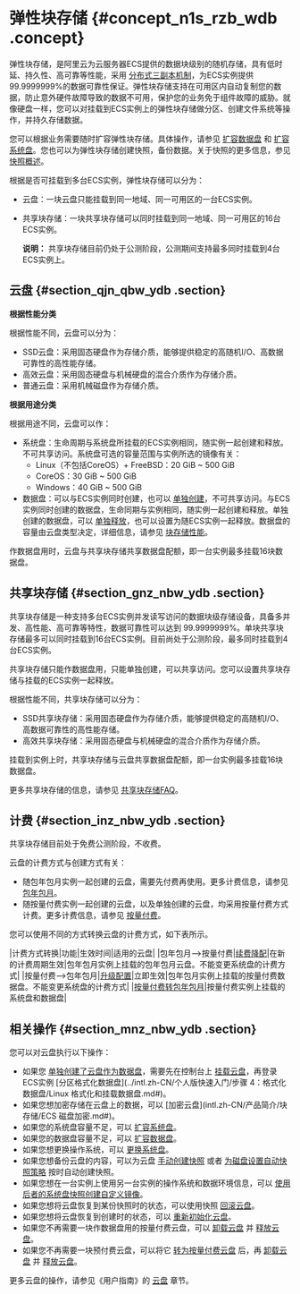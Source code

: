 # 弹性块存储 {#concept_n1s_rzb_wdb .concept}

弹性块存储，是阿里云为云服务器ECS提供的数据块级别的随机存储，具有低时延、持久性、高可靠等性能，采用 [分布式三副本机制](intl.zh-CN/产品简介/块存储/弹性块存储三副本技术.md#)，为ECS实例提供99.9999999%的数据可靠性保证。弹性块存储支持在可用区内自动复制您的数据，防止意外硬件故障导致的数据不可用，保护您的业务免于组件故障的威胁。就像硬盘一样，您可以对挂载到ECS实例上的弹性块存储做分区、创建文件系统等操作，并持久存储数据。

您可以根据业务需要随时扩容弹性块存储。具体操作，请参见 [扩容数据盘](../intl.zh-CN/用户指南/云盘/扩容云盘/扩容数据盘_Linux.md#) 和 [扩容系统盘](../intl.zh-CN/用户指南/云盘/扩容云盘/扩容系统盘.md#)。您也可以为弹性块存储创建快照，备份数据。关于快照的更多信息，参见 [快照概述](intl.zh-CN/产品简介/快照/快照概述.md#)。

根据是否可挂载到多台ECS实例，弹性块存储可以分为：

-   云盘：一块云盘只能挂载到同一地域、同一可用区的一台ECS实例。
-   共享块存储：一块共享块存储可以同时挂载到同一地域、同一可用区的16台ECS实例。

    **说明：** 共享块存储目前仍处于公测阶段，公测期间支持最多同时挂载到4台ECS实例上。


## 云盘 {#section_qjn_qbw_ydb .section}

**根据性能分类**

根据性能不同，云盘可以分为：

-   SSD云盘：采用固态硬盘作为存储介质，能够提供稳定的高随机I/O、高数据可靠性的高性能存储。
-   高效云盘：采用固态硬盘与机械硬盘的混合介质作为存储介质。
-   普通云盘：采用机械磁盘作为存储介质。

**根据用途分类**

根据用途不同，云盘可以作：

-   系统盘：生命周期与系统盘所挂载的ECS实例相同，随实例一起创建和释放。不可共享访问。系统盘可选的容量范围与实例所选的镜像有关：
    -   Linux（不包括CoreOS）+ FreeBSD：20 GiB ~ 500 GiB
    -   CoreOS：30 GiB ~ 500 GiB
    -   Windows：40 GiB ~ 500 GiB
-   数据盘：可以与ECS实例同时创建，也可以 [单独创建](../intl.zh-CN/用户指南/云盘/创建云盘.md#)，不可共享访问。与ECS实例同时创建的数据盘，生命同期与实例相同，随实例一起创建和释放。单独创建的数据盘，可以 [单独释放](../intl.zh-CN/用户指南/云盘/释放云盘.md#)，也可以设置为随ECS实例一起释放。数据盘的容量由云盘类型决定，详细信息，请参见 [块存储性能](intl.zh-CN/产品简介/块存储/块存储性能.md#)。

作数据盘用时，云盘与共享块存储共享数据盘配额，即一台实例最多挂载16块数据盘。

## 共享块存储 {#section_gnz_nbw_ydb .section}

共享块存储是一种支持多台ECS实例并发读写访问的数据块级存储设备，具备多并发、高性能、高可靠等特性，数据可靠性可以达到 99.9999999%。单块共享块存储最多可以同时挂载到16台ECS实例。目前尚处于公测阶段，最多同时挂载到4台ECS实例。

共享块存储只能作数据盘用，只能单独创建，可以共享访问。您可以设置共享块存储与挂载的ECS实例一起释放。

根据性能不同，共享块存储可以分为：

-   SSD共享块存储：采用固态硬盘作为存储介质，能够提供稳定的高随机I/O、高数据可靠性的高性能存储。
-   高效共享块存储：采用固态硬盘与机械硬盘的混合介质作为存储介质。

挂载到实例上时，共享块存储与云盘共享数据盘配额，即一台实例最多挂载16块数据盘。

更多共享块存储的信息，请参见 [共享块存储FAQ](https://www.alibabacloud.com/help/doc-detail/53820.htm)。

## 计费 {#section_inz_nbw_ydb .section}

共享块存储目前处于免费公测阶段，不收费。

云盘的计费方式与创建方式有关：

-   随包年包月实例一起创建的云盘，需要先付费再使用。更多计费信息，请参见 [包年包月](../intl.zh-CN/产品定价/包年包月.md#)。
-   随按量付费实例一起创建的云盘，以及单独创建的云盘，均采用按量付费方式计费。更多计费信息，请参见 [按量付费](../intl.zh-CN/产品定价/按量付费.md#)。

您可以使用不同的方式转换云盘的计费方式，如下表所示。

|计费方式转换|功能|生效时间|适用的云盘|
|包年包月—\>按量付费|[续费降配](../intl.zh-CN/产品定价/续费实例/续费降配.md#)|在新的计费周期生效|包年包月实例上挂载的包年包月云盘。不能变更系统盘的计费方式|
|按量付费—\>包年包月|[升级配置](../intl.zh-CN/用户指南/实例/升降配/预付费实例升级配置.md#)|立即生效|包年包月实例上挂载的按量付费数据盘。不能变更系统盘的计费方式|
|[按量付费转包年包月](../intl.zh-CN/产品定价/按量付费转包年包月.md#)|按量付费实例上挂载的系统盘和数据盘|

## 相关操作 {#section_mnz_nbw_ydb .section}

您可以对云盘执行以下操作：

-   如果您 [单独创建了云盘作为数据盘](../intl.zh-CN/用户指南/云盘/创建云盘.md#)，需要先在控制台上 [挂载云盘](../intl.zh-CN/用户指南/云盘/挂载云盘.md#)，再登录ECS实例 [分区格式化数据盘](../intl.zh-CN/个人版快速入门/步骤 4：格式化数据盘/Linux 格式化和挂载数据盘.md#)。
-   如果您想加密存储在云盘上的数据，可以 [加密云盘](intl.zh-CN/产品简介/块存储/ECS 磁盘加密.md#)。
-   如果您的系统盘容量不足，可以 [扩容系统盘](../intl.zh-CN/用户指南/云盘/扩容云盘/扩容系统盘.md#)。
-   如果您的数据盘容量不足，可以 [扩容数据盘](../intl.zh-CN/用户指南/云盘/扩容云盘/扩容数据盘_Linux.md#)。
-   如果您想更换操作系统，可以 [更换系统盘](../intl.zh-CN/用户指南/云盘/更换系统盘（公共镜像）.md#)。
-   如果您想备份云盘的内容，可以为云盘 [手动创建快照](../intl.zh-CN/用户指南/快照/创建快照.md#) 或者 [为磁盘设置自动快照策略](../intl.zh-CN/用户指南/快照/为磁盘设置自动快照策略.md#) 按时自动创建快照。
-   如果您想在一台实例上使用另一台实例的操作系统和数据环境信息，可以 [使用后者的系统盘快照创建自定义镜像](../intl.zh-CN/用户指南/镜像/创建自定义镜像/使用快照创建自定义镜像.md#)。
-   如果您想将云盘恢复到某份快照时的状态，可以使用快照 [回滚云盘](../intl.zh-CN/用户指南/云盘/回滚云盘.md#)。
-   如果您想将云盘恢复到创建时的状态，可以 [重新初始化云盘](../intl.zh-CN/用户指南/云盘/重新初始化云盘.md#)。
-   如果您不再需要一块作数据盘用的按量付费云盘，可以 [卸载云盘](../intl.zh-CN/用户指南/云盘/卸载云盘.md#) 并 [释放云盘](../intl.zh-CN/用户指南/云盘/释放云盘.md#)。
-   如果您不再需要一块预付费云盘，可以将它 [转为按量付费云盘](../intl.zh-CN/用户指南/云盘/转换云盘的计费方式.md#) 后，再 [卸载云盘](../intl.zh-CN/用户指南/云盘/卸载云盘.md#) 并 [释放云盘](../intl.zh-CN/用户指南/云盘/释放云盘.md#)。

更多云盘的操作，请参见《用户指南》的 [云盘](../intl.zh-CN/用户指南/云盘/创建云盘.md#) 章节。

